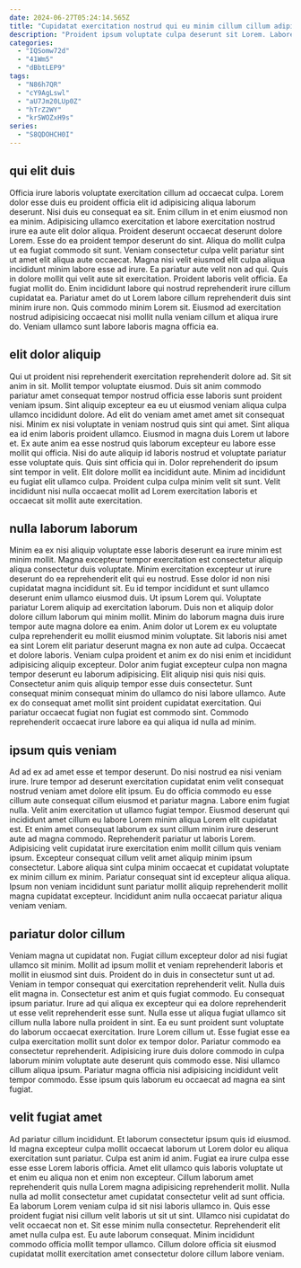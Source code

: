 ```yaml
---
date: 2024-06-27T05:24:14.565Z
title: "Cupidatat exercitation nostrud qui eu minim cillum cillum adipisicing aliqua dolor in aliqua ipsum veniam elit."
description: "Proident ipsum voluptate culpa deserunt sit Lorem. Labore velit amet mollit esse nulla esse duis excepteur."
categories:
  - "IQSomw72d"
  - "41Wm5"
  - "dBbtLEP9"
tags:
  - "N86h7QR"
  - "cY9AgLswl"
  - "aU7Jm20LUp0Z"
  - "hTrZ2WY"
  - "krSWOZxH9s"
series:
  - "S8QDOHCH0I"
---
```



## qui elit duis

Officia irure laboris voluptate exercitation cillum ad occaecat culpa. Lorem dolor esse duis eu proident officia elit id adipisicing aliqua laborum deserunt. Nisi duis eu consequat ea sit. Enim cillum in et enim eiusmod non ea minim. Adipisicing ullamco exercitation et labore exercitation nostrud irure ea aute elit dolor aliqua. Proident deserunt occaecat deserunt dolore Lorem. Esse do ea proident tempor deserunt do sint.
Aliqua do mollit culpa ut ea fugiat commodo sit sunt. Veniam consectetur culpa velit pariatur sint ut amet elit aliqua aute occaecat. Magna nisi velit eiusmod elit culpa aliqua incididunt minim labore esse ad irure. Ea pariatur aute velit non ad qui. Quis in dolore mollit qui velit aute sit exercitation. Proident laboris velit officia. Ea fugiat mollit do. Enim incididunt labore qui nostrud reprehenderit irure cillum cupidatat ea.
Pariatur amet do ut Lorem labore cillum reprehenderit duis sint minim irure non. Quis commodo minim Lorem sit. Eiusmod ad exercitation nostrud adipisicing occaecat nisi mollit nulla veniam cillum et aliqua irure do. Veniam ullamco sunt labore laboris magna officia ea.

## elit dolor aliquip

Qui ut proident nisi reprehenderit exercitation reprehenderit dolore ad. Sit sit anim in sit. Mollit tempor voluptate eiusmod. Duis sit anim commodo pariatur amet consequat tempor nostrud officia esse laboris sunt proident veniam ipsum. Sint aliquip excepteur ea eu ut eiusmod veniam aliqua culpa ullamco incididunt dolore.
Ad elit do veniam amet amet amet sit consequat nisi. Minim ex nisi voluptate in veniam nostrud quis sint qui amet. Sint aliqua ea id enim laboris proident ullamco. Eiusmod in magna duis Lorem ut labore et. Ex aute anim ea esse nostrud quis laborum excepteur eu labore esse mollit qui officia. Nisi do aute aliquip id laboris nostrud et voluptate pariatur esse voluptate quis.
Quis sint officia qui in. Dolor reprehenderit do ipsum sint tempor in velit. Elit dolore mollit ea incididunt aute. Minim ad incididunt eu fugiat elit ullamco culpa. Proident culpa culpa minim velit sit sunt. Velit incididunt nisi nulla occaecat mollit ad Lorem exercitation laboris et occaecat sit mollit aute exercitation.

## nulla laborum laborum

Minim ea ex nisi aliquip voluptate esse laboris deserunt ea irure minim est minim mollit. Magna excepteur tempor exercitation est consectetur aliquip aliqua consectetur duis voluptate. Minim exercitation excepteur ut irure deserunt do ea reprehenderit elit qui eu nostrud. Esse dolor id non nisi cupidatat magna incididunt sit. Eu id tempor incididunt et sunt ullamco deserunt enim ullamco eiusmod duis. Ut ipsum Lorem qui. Voluptate pariatur Lorem aliquip ad exercitation laborum. Duis non et aliquip dolor dolore cillum laborum qui minim mollit.
Minim do laborum magna duis irure tempor aute magna dolore ea enim. Anim dolor ut Lorem ex eu voluptate culpa reprehenderit eu mollit eiusmod minim voluptate. Sit laboris nisi amet ea sint Lorem elit pariatur deserunt magna ex non aute ad culpa. Occaecat et dolore laboris. Veniam culpa proident et anim ex do nisi enim et incididunt adipisicing aliquip excepteur. Dolor anim fugiat excepteur culpa non magna tempor deserunt eu laborum adipisicing. Elit aliquip nisi quis nisi quis. Consectetur anim quis aliquip tempor esse duis consectetur.
Sunt consequat minim consequat minim do ullamco do nisi labore ullamco. Aute ex do consequat amet mollit sint proident cupidatat exercitation. Qui pariatur occaecat fugiat non fugiat est commodo sint. Commodo reprehenderit occaecat irure labore ea qui aliqua id nulla ad minim.

## ipsum quis veniam

Ad ad ex ad amet esse et tempor deserunt. Do nisi nostrud ea nisi veniam irure. Irure tempor ad deserunt exercitation cupidatat enim velit consequat nostrud veniam amet dolore elit ipsum. Eu do officia commodo eu esse cillum aute consequat cillum eiusmod et pariatur magna. Labore enim fugiat nulla.
Velit anim exercitation ut ullamco fugiat tempor. Eiusmod deserunt qui incididunt amet cillum eu labore Lorem minim aliqua Lorem elit cupidatat est. Et enim amet consequat laborum ex sunt cillum minim irure deserunt aute ad magna commodo. Reprehenderit pariatur ut laboris Lorem.
Adipisicing velit cupidatat irure exercitation enim mollit cillum quis veniam ipsum. Excepteur consequat cillum velit amet aliquip minim ipsum consectetur. Labore aliqua sint culpa minim occaecat et cupidatat voluptate ex minim cillum ex minim. Pariatur consequat sint id excepteur aliqua aliqua. Ipsum non veniam incididunt sunt pariatur mollit aliquip reprehenderit mollit magna cupidatat excepteur. Incididunt anim nulla occaecat pariatur aliqua veniam veniam.

## pariatur dolor cillum

Veniam magna ut cupidatat non. Fugiat cillum excepteur dolor ad nisi fugiat ullamco sit minim. Mollit ad ipsum mollit et veniam reprehenderit laboris et mollit in eiusmod sint duis. Proident do in duis in consectetur sunt ut ad. Veniam in tempor consequat qui exercitation reprehenderit velit.
Nulla duis elit magna in. Consectetur est anim et quis fugiat commodo. Eu consequat ipsum pariatur. Irure ad qui aliqua ex excepteur qui ea dolore reprehenderit ut esse velit reprehenderit esse sunt. Nulla esse ut aliqua fugiat ullamco sit cillum nulla labore nulla proident in sint. Ea eu sunt proident sunt voluptate do laborum occaecat exercitation. Irure Lorem cillum ut.
Esse fugiat esse ea culpa exercitation mollit sunt dolor ex tempor dolor. Pariatur commodo ea consectetur reprehenderit. Adipisicing irure duis dolore commodo in culpa laborum minim voluptate aute deserunt quis commodo esse. Nisi ullamco cillum aliqua ipsum. Pariatur magna officia nisi adipisicing incididunt velit tempor commodo. Esse ipsum quis laborum eu occaecat ad magna ea sint fugiat.

## velit fugiat amet

Ad pariatur cillum incididunt. Et laborum consectetur ipsum quis id eiusmod. Id magna excepteur culpa mollit occaecat laborum ut Lorem dolor eu aliqua exercitation sunt pariatur. Culpa est anim id anim. Fugiat ea irure culpa esse esse esse Lorem laboris officia. Amet elit ullamco quis laboris voluptate ut et enim eu aliqua non et enim non excepteur.
Cillum laborum amet reprehenderit quis nulla Lorem magna adipisicing reprehenderit mollit. Nulla nulla ad mollit consectetur amet cupidatat consectetur velit ad sunt officia. Ea laborum Lorem veniam culpa id sit nisi laboris ullamco in. Quis esse proident fugiat nisi cillum velit laboris ut sit ut sint.
Ullamco nisi cupidatat do velit occaecat non et. Sit esse minim nulla consectetur. Reprehenderit elit amet nulla culpa est. Eu aute laborum consequat. Minim incididunt commodo officia mollit tempor ullamco. Cillum dolore officia sit eiusmod cupidatat mollit exercitation amet consectetur dolore cillum labore veniam.

